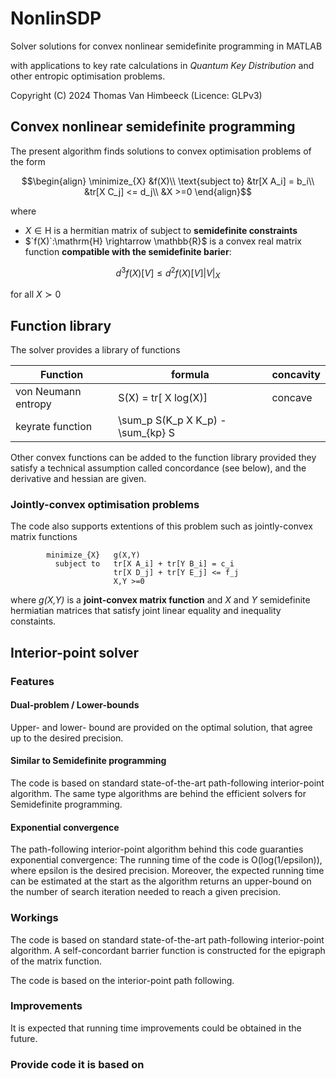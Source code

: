 # NonlinSDP
Solver solutions for convex nonlinear semidefinite programming in MATLAB

with applications to key rate calculations in  *Quantum Key Distribution* and other entropic optimisation problems.

Copyright (C) 2024 Thomas Van Himbeeck (Licence: GLPv3)

## Convex nonlinear semidefinite programming 
The present algorithm finds solutions to convex optimisation problems of the form
```math
\begin{align}
            \minimize_{X}      &f(X)\\
            \text{subject to}  &tr[X A_i] = b_i\\
                               &tr[X C_j] <= d_j\\
                               &X >=0
\end{align}
```
where 
- $`X\in \mathrm{H}`$ is a hermitian matrix of subject to **semidefinite constraints**
- $`f(X)`:\mathrm{H} \rightarrow \mathbb{R}$ is a convex real matrix function **compatible with the semidefinite barier**: 
```math
d^3 f(X)[V] \leq d^2 f(X)[V] |V|_X
```
for all $`X \succ 0`$

## Function library
The solver provides a library of functions

| Function | formula | concavity |
| -------- |-------- | --------- |
| von Neumann entropy | S(X) = tr[ X log(X)]  | concave |
| keyrate function    | \sum_p S(K_p X K_p) - \sum_{kp} S

Other convex functions can be added to the function library provided they satisfy a technical assumption called concordance (see below), and the derivative and hessian are given.

### Jointly-convex optimisation problems
The code also supports extentions of this problem such as jointly-convex matrix functions

            minimize_{X}   g(X,Y)
              subject to   tr[X A_i] + tr[Y B_i] = c_i
                           tr[X D_j] + tr[Y E_j] <= f_j
                           X,Y >=0
where *g(X,Y)* is a **joint-convex matrix function** and *X* and *Y* semidefinite hermiatian matrices that satisfy joint linear equality and inequality constaints.

## Interior-point solver

### Features

#### Dual-problem / Lower-bounds
Upper- and lower- bound are provided on the optimal solution, that agree up to the desired precision.

#### Similar to Semidefinite programming
The code is based on standard state-of-the-art path-following interior-point algorithm. The same type algorithms are behind the efficient solvers for Semidefinite programming.

#### Exponential convergence
The path-following interior-point algorithm behind this code guaranties exponential convergence: The running time of the code is O(log(1/epsilon)), where epsilon is the desired precision. Moreover, the expected running time can be estimated at the start as the algorithm returns an upper-bound on the number of search iteration needed to reach a given precision.

### Workings
The code is based on standard state-of-the-art path-following interior-point algorithm. A self-concordant barrier function is constructed for the epigraph of the matrix function.

The code is based on the interior-point path following.

### Improvements

It is expected that running time improvements could be obtained in the future.

### Provide code it is based on
